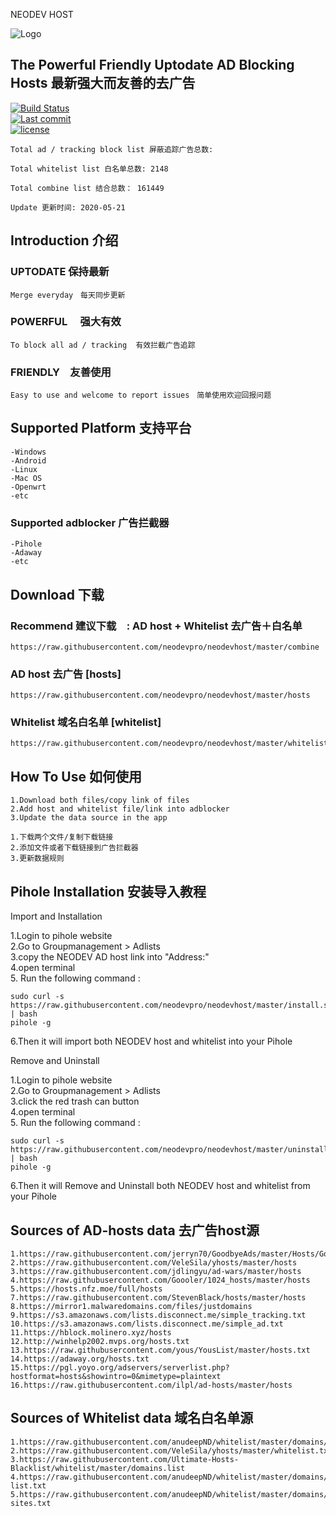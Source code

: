 NEODEV HOST

![Logo](https://raw.githubusercontent.com/neodevpro/neodevhost/master/logo.png)


## The Powerful Friendly Uptodate AD Blocking Hosts 最新强大而友善的去广告
   

[![Build Status](https://img.shields.io/github/workflow/status/neodevpro/neodevhost/CI/master)](https://github.com/neodevpro/neodevhost/actions?workflow=CI)<br/>
[![Last commit](https://img.shields.io/github/last-commit/neodevpro/neodevhost.svg)](https://github.com/neodevpro/neodevhost/commit/master)<br/>
[![license](https://img.shields.io/github/license/neodevpro/neodevhost.svg)](https://github.com/neodevpro/neodevhost/blob/master/LICENSE)

```
Total ad / tracking block list 屏蔽追踪广告总数:  

Total whitelist list 白名单总数: 2148

Total combine list 结合总数： 161449

Update 更新时间: 2020-05-21
```
## Introduction 介绍

### UPTODATE 保持最新<br/>
    Merge everyday　每天同步更新
### POWERFUL　 强大有效<br/>
    To block all ad / tracking  有效拦截广告追踪　
### FRIENDLY　友善使用<br/>
    Easy to use and welcome to report issues　简单使用欢迎回报问题
   
## Supported Platform 支持平台
```
-Windows
-Android
-Linux
-Mac OS
-Openwrt
-etc
```
### Supported adblocker 广告拦截器
```
-Pihole
-Adaway
-etc
```
## Download 下载 

### Recommend 建议下载　: AD host + Whitelist 去广告＋白名单
```
https://raw.githubusercontent.com/neodevpro/neodevhost/master/combine
```

### AD host 去广告 [hosts]
```
https://raw.githubusercontent.com/neodevpro/neodevhost/master/hosts
```

### Whitelist 域名白名单 [whitelist]
```
https://raw.githubusercontent.com/neodevpro/neodevhost/master/whitelist
```

## How To Use 如何使用
```
1.Download both files/copy link of files
2.Add host and whitelist file/link into adblocker
3.Update the data source in the app
```
```
1.下载两个文件/复制下载链接
2.添加文件或者下载链接到广告拦截器
3.更新数据规则
```
## Pihole Installation 安装导入教程

Import and Installation<br/>

1.Login to pihole website<br/>
2.Go to Groupmanagement > Adlists<br/>
3.copy the NEODEV AD host link into "Address:"<br/>
4.open terminal<br/>
5. Run the following command :<br/>
```
sudo curl -s https://raw.githubusercontent.com/neodevpro/neodevhost/master/install.sh | bash
pihole -g
```
6.Then it will import both NEODEV host and whitelist into your Pihole <br/>


Remove and Uninstall<br/>

1.Login to pihole website<br/>
2.Go to Groupmanagement > Adlists<br/>
3.click the red trash can button<br/>
4.open terminal<br/>
5. Run the following command :<br/>
```
sudo curl -s https://raw.githubusercontent.com/neodevpro/neodevhost/master/uninstall.sh | bash
pihole -g
```
6.Then it will Remove and Uninstall both NEODEV host and whitelist from your Pihole <br/>

## Sources of AD-hosts data 去广告host源
```
1.https://raw.githubusercontent.com/jerryn70/GoodbyeAds/master/Hosts/GoodbyeAds.txt
2.https://raw.githubusercontent.com/VeleSila/yhosts/master/hosts
3.https://raw.githubusercontent.com/jdlingyu/ad-wars/master/hosts
4.https://raw.githubusercontent.com/Goooler/1024_hosts/master/hosts
5.https://hosts.nfz.moe/full/hosts
7.https://raw.githubusercontent.com/StevenBlack/hosts/master/hosts
8.https://mirror1.malwaredomains.com/files/justdomains
9.https://s3.amazonaws.com/lists.disconnect.me/simple_tracking.txt
10.https://s3.amazonaws.com/lists.disconnect.me/simple_ad.txt
11.https://hblock.molinero.xyz/hosts
12.http://winhelp2002.mvps.org/hosts.txt
13.https://raw.githubusercontent.com/yous/YousList/master/hosts.txt
14.https://adaway.org/hosts.txt
15.https://pgl.yoyo.org/adservers/serverlist.php?hostformat=hosts&showintro=0&mimetype=plaintext
16.https://raw.githubusercontent.com/ilpl/ad-hosts/master/hosts
```

## Sources of Whitelist data 域名白名单源
```
1.https://raw.githubusercontent.com/anudeepND/whitelist/master/domains/whitelist.txt
2.https://raw.githubusercontent.com/VeleSila/yhosts/master/whitelist.txt
3.https://raw.githubusercontent.com/Ultimate-Hosts-Blacklist/whitelist/master/domains.list
4.https://raw.githubusercontent.com/anudeepND/whitelist/master/domains/optional-list.txt
5.https://raw.githubusercontent.com/anudeepND/whitelist/master/domains/referral-sites.txt
```
